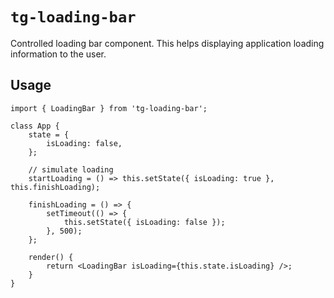 # `tg-loading-bar`

Controlled loading bar component. This helps displaying application loading information to the user.

## Usage

```
import { LoadingBar } from 'tg-loading-bar';

class App {
    state = {
        isLoading: false,
    };

    // simulate loading
    startLoading = () => this.setState({ isLoading: true }, this.finishLoading);

    finishLoading = () => {
        setTimeout(() => {
            this.setState({ isLoading: false });
        }, 500);
    };

    render() {
        return <LoadingBar isLoading={this.state.isLoading} />;
    }
}
```
